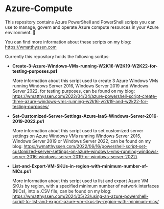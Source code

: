# Azure-Compute

This repository contains Azure PowerShell and PowerShell scripts you can use to manage, govern and operate Azure compute resources in your Azure environment. 🚀

You can find more information about these scripts on my blog: https://wmatthyssen.com

Currently this repository holds the following scritps:

- **Create-3-Azure-Windows-VMs-running-W2K16-W2K19-W2K22-for-testing-purposes.ps1**

  More information about this script used to create 3 Azure Windows VMs running Windows Server 2016, Windows Server 2019 and Windows Server 2022, for testing purposes, can be found on my blog: https://wmatthyssen.com/2022/04/04/azure-powershell-script-create-three-azure-windows-vms-running-w2k16-w2k19-and-w2k22-for-testing-purposes/
  
- **Set-Customized-Server-Settings-Azure-IaaS-Windows-Server-2016-2019-2022.ps1**

  More information about this script used to set customized server settings on Azure Windows VMs running Windows Server 2016, Windows Server 2019 or Windows Server 2022, can be found on my blog: https://wmatthyssen.com/2022/06/16/powershell-script-set-customized-server-settings-on-azure-windows-vms-running-windows-server-2016-windows-server-2019-or-windows-server-2022/

- **List-and-Export-VM-SKUs-in-region-with-minimum-number-of-NICs.ps1**

  More information about this script used  to list and export Azure VM SKUs by region, with a specified minimum number of network interfaces (NICs), into a .CSV file, can be found on my blog: https://wmatthyssen.com/2024/05/23/using-an-azure-powershell-script-to-list-and-export-azure-vm-skus-by-region-with-minimum-nics/
